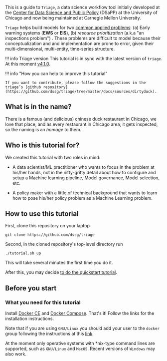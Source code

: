 This is a guide to `Triage`, a data science workflow tool initially developed at the [Center for Data Science and Public
Policy](http://dsapp.uchicago.edu) (DSaPP) at the University of
Chicago and now being maintained at Carnegie Mellon University.

`Triage` helps build models for two [common applied
problems](https://dssg.uchicago.edu/data-science-for-social-good-conference-2017/training-workshop-data-science-for-social-good-problem-templates/):
(a) Early warning systems (**EWS** or **EIS**), (b) *resource
prioritization* (a.k.a "an inspections problem") . These problems are
difficult to model because their conceptualization and and
implementation are prone to error, given their multi-dimensional,
multi-entity, time-series structure.

!!! info Triage version
    This tutorial is in sync with the latest version of `triage`. At this moment [v4.1.0](https://github.com/dssg/triage/releases/tag/v4.1.0).

!!! info "How you can help to improve this tutorial"

    If you want to contribute, please follow the suggestions in the
    triage’s [github repository](https://github.com/dssg/triage/tree/master/docs/sources/dirtyduck).


## What is in the name?

There is a famous (and delicious) chinese duck restaurant in Chicago,
we love that place, and as every restaurant in Chicago area, it gets
inspected, so the naming is an *homage* to them.


## Who is this tutorial for?

We created this tutorial with two roles in mind:

- A data scientist/ML practitioner who wants to focus
in the problem at his/her hands, not in the nitty-gritty detail about
how to configure and setup a Machine learning pipeline, Model
governance, Model selection, etc.

- A policy maker with a little of technical background that wants to
  learn how to pose his/her policy problem as a Machine Learning
  problem.


## How to use this tutorial

First, clone this repository on your laptop

    git clone https://github.com/dssg/triage

Second, in the cloned repository's top-level directory run

    ./tutorial.sh up

This will take several minutes the first time you do it.

After this, you may decide [to do the quickstart tutorial](dirty_duckling.md).


## Before you start

### What you need for this tutorial

Install [Docker CE](http://www.docker.com) and [Docker
Compose](https://docs.docker.com/compose/). That's it! Follow the
links for the installation instructions.

Note that if you are using `GNU/Linux` you should add your user to the
`docker` group following the instructions at this
[link](https://docs.docker.com/install/linux/linux-postinstall/).

At the moment only operative systems with \*nix-type command lines are
supported, such as `GNU/Linux` and `MacOS`. Recent versions of
`Windows` may also work.
